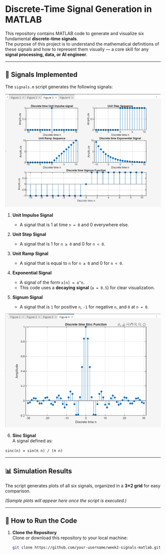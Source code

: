 # Discrete-Time Signal Generation in MATLAB

This repository contains MATLAB code to generate and visualize six fundamental **discrete-time signals**.  
The purpose of this project is to understand the mathematical definitions of these signals and how to represent them visually — a core skill for any **signal processing, data, or AI engineer**.

---

## 📌 Signals Implemented

The `signals.m` script generates the following signals:

![DTS](./image/DTS_1.png)
1. **Unit Impulse Signal**  
   - A signal that is 1 at time `n = 0` and 0 everywhere else.  

2. **Unit Step Signal**  
   - A signal that is 1 for `n ≥ 0` and 0 for `n < 0`.  

3. **Unit Ramp Signal**  
   - A signal that is equal to `n` for `n ≥ 0` and 0 for `n < 0`.  

4. **Exponential Signal**  
   - A signal of the form `x[n] = a^n`.  
   - This code uses a **decaying signal** (`a = 0.5`) for clear visualization.  

5. **Signum Signal**  
   - A signal that is `1` for positive `n`, `-1` for negative `n`, and `0` at `n = 0`.

![DTS](./image/DTS_2.png)

6. **Sinc Signal**  
A signal defined as:

`sinc(n) = sin(π n) / (π n)`


---

## 📊 Simulation Results

The script generates plots of all six signals, organized in a **3×2 grid** for easy comparison.  

*(Sample plots will appear here once the script is executed.)*

---

## 🚀 How to Run the Code

1. **Clone the Repository**  
   Clone or download this repository to your local machine:
   ```bash
   git clone https://github.com/your-username/week2-signals-matlab.git
